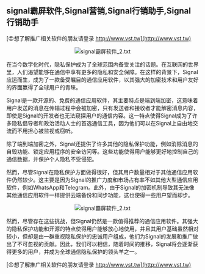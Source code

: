 ## **signal霸屏软件,Signal营销,Signal行销助手,Signal行销助手**

[😍想了解推广相关软件的朋友请登录 http://www.vst.tw](http://www.vst.tw)

 <center><img src="https://vst.tw/MP4/tuiguang/png/1.png" alt="signal霸屏软件_2.txt"></center>

在当今数字化时代，隐私保护成为了全球范围内备受关注的话题。在互联网的世界里，人们渴望能够在通信中享有更多的隐私和安全保障。在这样的背景下，Signal应运而生，成为了一款备受瞩目的通信应用软件，以其强大的加密技术和用户友好的界面赢得了全球用户的青睐。

Signal是一款开源的、免费的通信应用软件，其主要特点是端到端加密，这意味着用户发送的消息在传输过程中会被加密，只有发送者和接收者才能解密消息内容，即使是Signal的开发者也无法窥探用户的通信内容。这一特点使得Signal成为了许多隐私倡导者和政治活动人士的首选通信工具，因为他们可以在Signal上自由地交流而不用担心被监视或窃听。

除了端到端加密之外，Signal还提供了许多其他的隐私保护功能，例如消除消息的自毁功能、锁定应用程序的安全访问等。这些功能使得用户能够更好地控制自己的通信数据，并保护个人隐私不受侵犯。

然而，尽管Signal在隐私保护方面做得很好，但其用户数量相对于其他通信应用软件仍然较少。这主要是因为Signal的推广力度和市场占有率不如其他大型通信应用软件，例如WhatsApp和Telegram。此外，由于Signal的加密机制导致其无法像其他通信应用软件一样提供云端备份和同步功能，这也使得一些用户望而却步。

 <center><img src="https://vst.tw/MP4/tuiguang/png/1.png" alt="signal霸屏软件_2.txt"></center>

然而，尽管存在这些挑战，但Signal仍然是一款值得推荐的通信应用软件。其强大的隐私保护功能和开源的特点使得用户能够放心地使用，并且其用户基础虽然相对较小，但却是由一群重视隐私保护的忠诚用户组成，他们为Signal的发展和推广做出了不可忽视的贡献。因此，我们可以相信，随着时间的推移，Signal将会逐渐获得更多的用户，并成为全球通信隐私保护的领头羊之一。

[😍想了解推广相关软件的朋友请登录 http://www.vst.tw](http://www.vst.tw)



